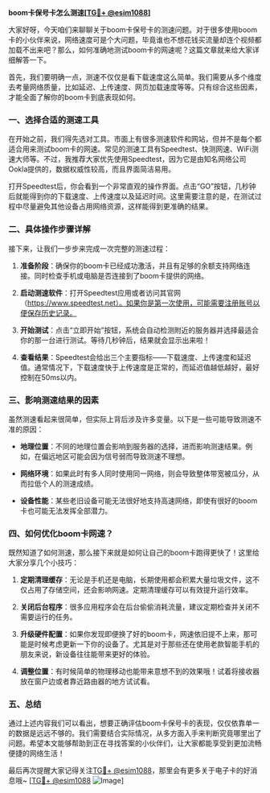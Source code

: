 **boom卡保号卡怎么测速[[TG💪+ @esim1088](https://t.me/s/esim1088)]**

大家好呀，今天咱们来聊聊关于boom卡保号卡的测速问题。对于很多使用boom卡的小伙伴来说，网络速度可是个大问题，毕竟谁也不想花钱买流量却连个视频都加载不出来吧？那么，如何准确地测试boom卡的网速呢？这篇文章就来给大家详细解答一下。

首先，我们要明确一点，测速不仅仅是看下载速度这么简单。我们需要从多个维度去考量网络质量，比如延迟、上传速度、网页加载速度等等。只有综合这些因素，才能全面了解你的boom卡到底表现如何。

### 一、选择合适的测速工具

在开始之前，我们得先选对工具。市面上有很多测速软件和网站，但并不是每个都适合用来测试boom卡的网速。常见的测速工具有Speedtest、快测网速、WiFi测速大师等。不过，我推荐大家优先使用Speedtest，因为它是由知名网络公司Ookla提供的，数据权威性较高，而且界面简洁易用。

打开Speedtest后，你会看到一个非常直观的操作界面。点击“GO”按钮，几秒钟后就能得到你的下载速度、上传速度以及延迟时间。这里需要注意的是，在测试过程中尽量避免其他设备占用网络资源，这样能得到更准确的结果。

### 二、具体操作步骤详解

接下来，让我们一步步来完成一次完整的测速过程：

1. **准备阶段**：确保你的boom卡已经成功激活，并且有足够的余额支持网络连接。同时检查手机或电脑是否连接到了boom卡提供的网络。
   
2. **启动测速软件**：打开Speedtest应用或者访问其官网（https://www.speedtest.net）。如果你是第一次使用，可能需要注册账号以便保存历史记录。

3. **开始测试**：点击“立即开始”按钮，系统会自动检测附近的服务器并选择最适合你的那一台进行测试。等待几秒钟后，结果就会显示出来啦！

4. **查看结果**：Speedtest会给出三个主要指标——下载速度、上传速度和延迟值。通常情况下，下载速度快于上传速度是正常的，而延迟值越低越好，最好控制在50ms以内。

### 三、影响测速结果的因素

虽然测速看起来很简单，但实际上背后涉及许多变量。以下是一些可能导致测速不准的原因：

- **地理位置**：不同的地理位置会影响到服务器的选择，进而影响测速结果。例如，在偏远地区可能会因为信号弱而导致测速不理想。
  
- **网络环境**：如果此时有多人同时使用同一网络，则会导致整体带宽被瓜分，从而拉低个人的测速成绩。

- **设备性能**：某些老旧设备可能无法很好地支持高速网络，即使有很好的boom卡也可能无法发挥全部潜力。

### 四、如何优化boom卡网速？

既然知道了如何测速，那么接下来就是如何让自己的boom卡跑得更快了！这里给大家分享几个小技巧：

1. **定期清理缓存**：无论是手机还是电脑，长期使用都会积累大量垃圾文件，这不仅占用了存储空间，还会影响网速。定期清理缓存可以有效提升运行效率。

2. **关闭后台程序**：很多应用程序会在后台偷偷消耗流量，建议定期检查并关闭不需要运行的任务。

3. **升级硬件配置**：如果你发现即便换了好的boom卡，网速依旧提不上来，那可能是时候考虑更新一下你的设备了。尤其是对于那些还在使用老款智能手机的朋友来说，新设备往往能带来更好的体验。

4. **调整位置**：有时候简单的物理移动也能带来意想不到的效果哦！试着将接收器放在窗户边或者靠近路由器的地方试试看。

### 五、总结

通过上述内容我们可以看出，想要正确评估boom卡保号卡的表现，仅仅依靠单一的数据是远远不够的。我们需要结合实际情况，从多方面入手来判断究竟哪里出了问题。希望本文能够帮助到正在寻找答案的小伙伴们，让大家都能享受到更加流畅便捷的网络生活！

最后再次提醒大家记得关注[TG💪+ @esim1088](https://t.me/s/esim1088)，那里会有更多关于电子卡的好消息哦~ [[TG💪+ @esim1088](https://t.me/s/esim1088) ![Image](https://i.postimg.cc/4NQfJmqS/Snipaste-2025-05-13-00-14-12.png)]